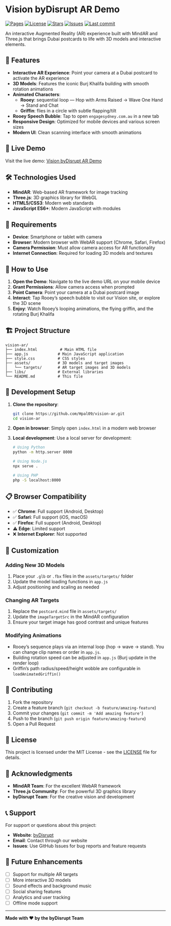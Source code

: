 # Vision byDisrupt AR Demo

[![Pages](https://github.com/Hpal09/vision-ar/actions/workflows/pages.yml/badge.svg)](https://github.com/Hpal09/vision-ar/actions/workflows/pages.yml) [![License](https://img.shields.io/github/license/Hpal09/vision-ar)](LICENSE) [![Stars](https://img.shields.io/github/stars/Hpal09/vision-ar?style=social)](https://github.com/Hpal09/vision-ar/stargazers) [![Issues](https://img.shields.io/github/issues/Hpal09/vision-ar)](https://github.com/Hpal09/vision-ar/issues) [![Last commit](https://img.shields.io/github/last-commit/Hpal09/vision-ar)](https://github.com/Hpal09/vision-ar/commits/main)

An interactive Augmented Reality (AR) experience built with MindAR and Three.js that brings Dubai postcards to life with 3D models and interactive elements.

## 🌟 Features

- **Interactive AR Experience**: Point your camera at a Dubai postcard to activate the AR experience
- **3D Models**: Features the iconic Burj Khalifa building with smooth rotation animations
- **Animated Characters**:
  - **Rooey**: sequential loop — Hop with Arms Raised → Wave One Hand → Stand and Chat
  - **Griffin**: flies in a circle with subtle flapping/tilt
- **Rooey Speech Bubble**: Tap to open `engagesydney.com.au` in a new tab
- **Responsive Design**: Optimized for mobile devices and various screen sizes
- **Modern UI**: Clean scanning interface with smooth animations

## 🚀 Live Demo

Visit the live demo: [Vision byDisrupt AR Demo](https://hpal09.github.io/vision-ar/)

## 🛠️ Technologies Used

- **MindAR**: Web-based AR framework for image tracking
- **Three.js**: 3D graphics library for WebGL
- **HTML5/CSS3**: Modern web standards
- **JavaScript ES6+**: Modern JavaScript with modules

## 📱 Requirements

- **Device**: Smartphone or tablet with camera
- **Browser**: Modern browser with WebAR support (Chrome, Safari, Firefox)
- **Camera Permission**: Must allow camera access for AR functionality
- **Internet Connection**: Required for loading 3D models and textures

## 🎯 How to Use

1. **Open the Demo**: Navigate to the live demo URL on your mobile device
2. **Grant Permissions**: Allow camera access when prompted
3. **Point Camera**: Point your camera at a Dubai postcard image
4. **Interact**: Tap Rooey’s speech bubble to visit our Vision site, or explore the 3D scene
5. **Enjoy**: Watch Rooey’s looping animations, the flying griffin, and the rotating Burj Khalifa

## 🏗️ Project Structure

```
vision-ar/
├── index.html          # Main HTML file
├── app.js             # Main JavaScript application
├── style.css          # CSS styles
├── assets/            # 3D models and target images
│   └── targets/       # AR target images and 3D models
├── libs/              # External libraries
└── README.md          # This file
```

## 🔧 Development Setup

1. **Clone the repository**:
   ```bash
   git clone https://github.com/Hpal09/vision-ar.git
   cd vision-ar
   ```

2. **Open in browser**: Simply open `index.html` in a modern web browser

3. **Local development**: Use a local server for development:
   ```bash
   # Using Python
   python -m http.server 8000
   
   # Using Node.js
   npx serve .
   
   # Using PHP
   php -S localhost:8000
   ```

## 📋 Browser Compatibility

- ✅ **Chrome**: Full support (Android, Desktop)
- ✅ **Safari**: Full support (iOS, macOS)
- ✅ **Firefox**: Full support (Android, Desktop)
- ⚠️ **Edge**: Limited support
- ❌ **Internet Explorer**: Not supported

## 🎨 Customization

### Adding New 3D Models
1. Place your `.glb` or `.fbx` files in the `assets/targets/` folder
2. Update the model loading functions in `app.js`
3. Adjust positioning and scaling as needed

### Changing AR Targets
1. Replace the `postcard.mind` file in `assets/targets/`
2. Update the `imageTargetSrc` in the MindAR configuration
3. Ensure your target image has good contrast and unique features

### Modifying Animations
- Rooey’s sequence plays via an internal loop (hop → wave → stand). You can change clip names or order in `app.js`.
- Building rotation speed can be adjusted in `app.js` (Burj update in the render loop)
- Griffin’s path radius/speed/height wobble are configurable in `loadAnimatedGriffin()`

## 🤝 Contributing

1. Fork the repository
2. Create a feature branch (`git checkout -b feature/amazing-feature`)
3. Commit your changes (`git commit -m 'Add amazing feature'`)
4. Push to the branch (`git push origin feature/amazing-feature`)
5. Open a Pull Request

## 📄 License

This project is licensed under the MIT License - see the [LICENSE](LICENSE) file for details.

## 🙏 Acknowledgments

- **MindAR Team**: For the excellent WebAR framework
- **Three.js Community**: For the powerful 3D graphics library
- **byDisrupt Team**: For the creative vision and development

## 📞 Support

For support or questions about this project:
- **Website**: [byDisrupt](https://www.bydisrupt.com/)
- **Email**: Contact through our website
- **Issues**: Use GitHub Issues for bug reports and feature requests

## 🔮 Future Enhancements

- [ ] Support for multiple AR targets
- [ ] More interactive 3D models
- [ ] Sound effects and background music
- [ ] Social sharing features
- [ ] Analytics and user tracking
- [ ] Offline mode support

---

**Made with ❤️ by the byDisrupt Team**
